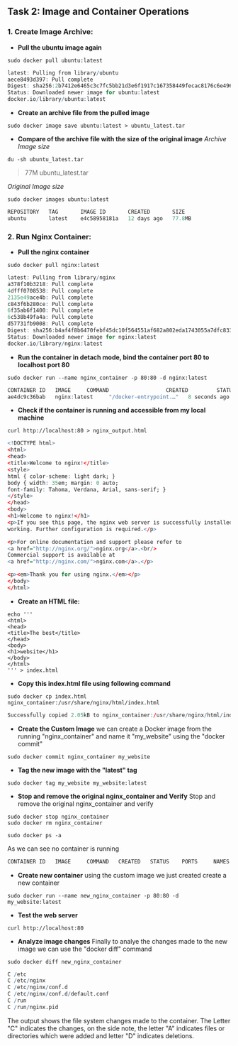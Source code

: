 ## Task 2: Image and Container Operations

### 1. Create Image Archive:
- **Pull the ubuntu image again**
```shell
sudo docker pull ubuntu:latest
```
```r
latest: Pulling from library/ubuntu
aece8493d397: Pull complete 
Digest: sha256:2b7412e6465c3c7fc5bb21d3e6f1917c167358449fecac8176c6e496e5c1f05f
Status: Downloaded newer image for ubuntu:latest
docker.io/library/ubuntu:latest
```
- **Create an archive file from the pulled image**
```shell
sudo docker image save ubuntu:latest > ubuntu_latest.tar
```

- **Compare of the archive file with the size of the original image**
*Archive Image size*
```shell
du -sh ubuntu_latest.tar 
```
> 77M	ubuntu_latest.tar

*Original Image size*
```shell
sudo docker images ubuntu:latest
```
```r
REPOSITORY   TAG       IMAGE ID       CREATED       SIZE
ubuntu       latest    e4c58958181a   12 days ago   77.8MB
```


### 2. Run Nginx Container:

- **Pull the nginx container**
```shell
sudo docker pull nginx:latest
```
```r
latest: Pulling from library/nginx
a378f10b3218: Pull complete 
4dfff0708538: Pull complete 
2135e49ace4b: Pull complete 
c843f6b280ce: Pull complete 
6f35ab6f1400: Pull complete 
6c538b49fa4a: Pull complete 
d57731fb9008: Pull complete 
Digest: sha256:b4af4f8b6470febf45dc10f564551af682a802eda1743055a7dfc8332dffa595
Status: Downloaded newer image for nginx:latest
docker.io/library/nginx:latest
```


- **Run the container in detach mode, bind the container port 80 to localhost port 80**

```shell
sudo docker run --name nginx_container -p 80:80 -d nginx:latest
```
```r
CONTAINER ID   IMAGE     COMMAND                  CREATED         STATUS         PORTS                               NAMES
ae4dc9c36bab   nginx:latest     "/docker-entrypoint.…"   8 seconds ago   Up 7 seconds   0.0.0.0:80->80/tcp, :::80->80/tcp   nginx_container
```

- **Check if the container is running and accessible from my local machine**
```shell
curl http://localhost:80 > nginx_output.html
```
```r
<!DOCTYPE html>
<html>
<head>
<title>Welcome to nginx!</title>
<style>
html { color-scheme: light dark; }
body { width: 35em; margin: 0 auto;
font-family: Tahoma, Verdana, Arial, sans-serif; }
</style>
</head>
<body>
<h1>Welcome to nginx!</h1>
<p>If you see this page, the nginx web server is successfully installed and
working. Further configuration is required.</p>

<p>For online documentation and support please refer to
<a href="http://nginx.org/">nginx.org</a>.<br/>
Commercial support is available at
<a href="http://nginx.com/">nginx.com</a>.</p>

<p><em>Thank you for using nginx.</em></p>
</body>
</html>
```

- **Create an HTML file:**

```shell
echo '''
<html>
<head>
<title>The best</title>
</head>
<body>
<h1>website</h1>
</body>
</html>
''' > index.html
```

- **Copy this index.html file using following command**
```shell
sudo docker cp index.html nginx_container:/usr/share/nginx/html/index.html
```
```r
Successfully copied 2.05kB to nginx_container:/usr/share/nginx/html/index.html
```

- **Create the Custom Image**
we can create a Docker image from the running "nginx_container" and name it "my_website" using the "docker commit"
```shell
sudo docker commit nginx_container my_website
```

- **Tag the new image with the "latest" tag**
```shell
sudo docker tag my_website my_website:latest
```

- **Stop and remove the original nginx_container and Verify**
Stop and remove the original nginx_container and verify
```shell
sudo docker stop nginx_container
sudo docker rm nginx_container

sudo docker ps -a
```
As we can see no container is running
```r
CONTAINER ID   IMAGE     COMMAND   CREATED   STATUS    PORTS     NAMES
```


- **Create new container**
using the custom image we just created create a new container
```shell
sudo docker run --name new_nginx_container -p 80:80 -d my_website:latest
```

- **Test the web server**
```shell
curl http://localhost:80
```

- **Analyze image changes**
Finally to analye the changes made to the new image we can use the "docker diff" command
```shell
sudo docker diff new_nginx_container
```
```r
C /etc
C /etc/nginx
C /etc/nginx/conf.d
C /etc/nginx/conf.d/default.conf
C /run
C /run/nginx.pid
```
The output shows the file system changes made to the container. The Letter "C" indicates the changes, on the side note, the letter "A" indicates files or directories which were added and letter "D" indicates deletions.

